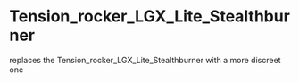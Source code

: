 # Tension_rocker_LGX_Lite_Stealthburner
replaces the Tension_rocker_LGX_Lite_Stealthburner with a more discreet one
